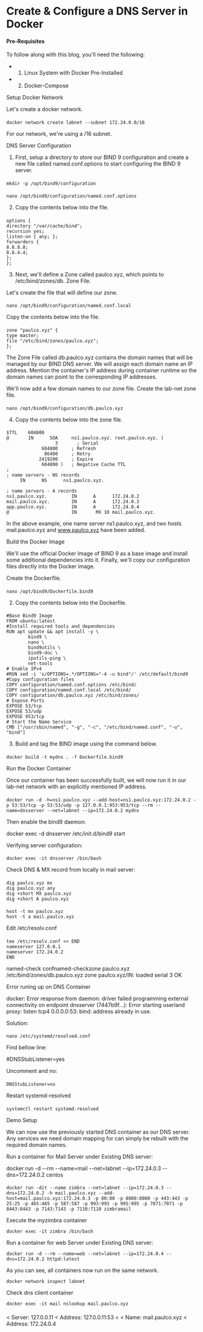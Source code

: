 # Create & Configure a DNS Server in Docker

#### Pre-Requisites
To follow along with this blog, you'll need the following:

- 1. Linux System with Docker Pre-Installed
- 2. Docker-Compose

Setup Docker Network

Let's create a docker network.
####
    docker network create labnet --subnet 172.24.0.0/16

For our network, we're using a /16 subnet.

DNS Server Configuration

1. First, setup a directory to store our BIND 9 configuration and create a new file called named.conf.options to start configuring the BIND 9 server.
####
    mkdir -p /opt/bind9/configuration
####
    nano /opt/bind9/configuration/named.conf.options

2. Copy the contents below into the file.
####
    options {    
    directory "/var/cache/bind";    
    recursion yes;    
    listen-on { any; };    
    forwarders {            
    8.8.8.8;            
    8.8.4.4;    
    };
    };

3. Next, we'll define a Zone called paulco.xyz, which points to /etc/bind/zones/db. Zone File.

Let's create the file that will define our zone.
####
    nano /opt/bind9/configuration/named.conf.local

Copy the contents below into the file.
####
    zone "paulco.xyz" {    
    type master;    
    file "/etc/bind/zones/paulco.xyz";
    };

The Zone File called db.paulco.xyz contains the domain names that will be managed by our BIND DNS server. We will assign each domain name an IP address. Mention the container's IP address during container runtime so the domain names can point to the corresponding IP addresses.

We'll now add a few domain names to our zone file. Create the lab-net zone file.
####
    nano /opt/bind9/configuration/db.paulco.xyz

4. Copy the contents below into the zone file.
####
    $TTL    604800
    @       IN      SOA     ns1.paulco.xyz. root.paulco.xyz. (
                      3       ; Serial
                 604800     ; Refresh
                  86400     ; Retry
                2419200     ; Expire
                 604800 )   ; Negative Cache TTL
    ;
    ; name servers - NS records
         IN      NS      ns1.paulco.xyz.
    
    ; name servers - A records
    ns1.paulco.xyz.         IN      A      172.24.0.2
    mail.paulco.xyz.        IN      A      172.24.0.3
    app.paulco.xyz.         IN      A      172.24.0.4
    @                       IN       MX 10 mail.paulco.xyz.

In the above example, one name server ns1.paulco.xyz, and two hosts mail.paulco.xyz and www.paulco.xyz have been added.

Build the Docker Image

We'll use the official Docker Image of BIND 9 as a base image and install some additional dependencies into it. Finally, we'll copy our configuration files directly into the Docker image.

Create the Dockerfile.
####
    nano /opt/bind9/Dockerfile.bind9

2. Copy the contents below into the Dockerfile.
####
    #Base Bind9 Image
    FROM ubuntu:latest
    #Install required tools and dependencies
    RUN apt update && apt install -y \  
            bind9 \  
            nano \  
            bind9utils \
            bind9-doc \  
            iputils-ping \
            net-tools
    # Enable IPv4
    #RUN sed -i 's/OPTIONS=.*/OPTIONS="-4 -u bind"/' /etc/default/bind9
    #Copy configuration files
    COPY configuration/named.conf.options /etc/bind/
    COPY configuration/named.conf.local /etc/bind/
    COPY configuration/db.paulco.xyz /etc/bind/zones/
    # Expose Ports
    EXPOSE 53/tcp
    EXPOSE 53/udp
    EXPOSE 953/tcp
    # Start the Name Service
    CMD ["/usr/sbin/named", "-g", "-c", "/etc/bind/named.conf", "-u", "bind"]

3. Build and tag the BIND image using the command below.
####
    docker build -t mydns . -f Dockerfile.bind9

Run the Docker Container

Once our container has been successfully built, we will now run it in our lab-net network with an explicitly mentioned IP address.
####
    docker run -d -h=ns1.paulco.xyz --add-host=ns1.paulco.xyz:172.24.0.2 -p 53:53/tcp -p 53:53/udp -p 127.0.0.1:953:953/tcp --rm --name=dnsserver --net=labnet --ip=172.24.0.2 mydns

Then enable the bind9 daemon:

docker exec -d dnsserver /etc/init.d/bind9 start

Verifying server configuration:
####
    docker exec -it dnsserver /bin/bash

Check DNS & MX record from locally in mail server:
####
    dig paulco.xyz mx
    dig paulco.xyz any
    dig +short MX paulco.xyz
    dig +short A paulco.xyz
####
    host -t mx paulco.xyz
    host -t a mail.paulco.xyz

Edit /etc/resolv.conf
####
    tee /etc/resolv.conf << END
    nameserver 127.0.0.1
    nameserver 172.24.0.2
    END

named-check
confnamed-checkzone paulco.xyz /etc/bind/zones/db.paulco.xyz
zone paulco.xyz/IN: loaded serial 3
OK

Error runing up on DNS Container

docker: Error response from daemon: driver failed programming external connectivity on endpoint dnsserver (7447b9f...): Error starting userland proxy: listen tcp4 0.0.0.0:53: bind: address already in use.

Solution:
####
    nano /etc/systemd/resolved.conf
    
Find bellow line:

#DNSStubListener=yes

Uncomment and no:
####
    DNSStubListener=no

Restart systemd-resolved
####
    systemctl restart systemd-resolved

Demo Setup

We can now use the previously started DNS container as our DNS server. Any services we need domain mapping for can simply be rebuilt with the required domain names.

Run a container for Mail Server under Existing DNS server:

docker run -d --rm --name=mail --net=labnet --ip=172.24.0.3 --dns=172.24.0.2 centos
####
    docker run -dit --name zimbra --net=labnet --ip=172.24.0.3 --dns=172.24.0.2 -h mail.paulco.xyz --add-host=mail.paulco.xyz:172.24.0.3 -p 80:80 -p 8080:8080 -p 443:443 -p 25:25 -p 465:465 -p 587:587 -p 993:993 -p 995:995 -p 7071:7071 -p 8443:8443 -p 7143:7143 -p 7110:7110 zimbramail

Execute the myzimbra container

    docker exec -it zimbra /bin/bash

Run a container for web Server under Existing DNS server:

    docker run -d --rm --name=web --net=labnet --ip=172.24.0.4 --dns=172.24.0.2 httpd:latest

As you can see, all containers now run on the same network.

    docker network inspect labnet

Check dns client container

    docker exec -it mail nslookup mail.paulco.xyz 
####
< Server:         127.0.0.11
< Address:        127.0.0.11:53
<
< Name:   mail.paulco.xyz
< Address: 172.24.0.4


